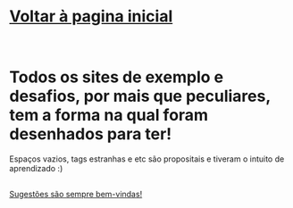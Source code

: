 <h1><a href="https://phcastello.github.io">Voltar à pagina inicial</a></h1>
<br>
<h1>Todos os sites de exemplo e desafios, por mais que peculiares, tem a forma na qual foram desenhados para ter!</h1>
<p>Espaços vazios, tags estranhas e etc são propositais e tiveram o intuito de aprendizado :)</p>
<p>
  <a href="" taget="_blank"></a>
</p>



<h2>
  <h3><a href="#" onclick="window.open('https://mail.google.com/mail/?view=cm&fs=1&to=contato.pedrocastello@gmail.com&su=Sujestoes%20para%20Pedro%20Castello', '_blank'); return false;"></h3>
    Sugestões são sempre bem-vindas!
  </a>
</h2>
